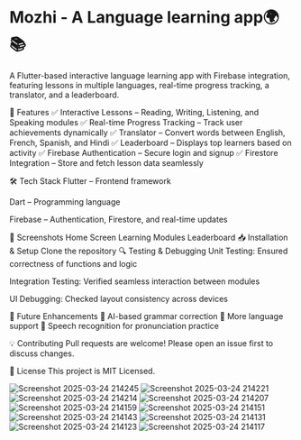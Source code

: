 # Mozhi - A Language learning app🌍📚
A Flutter-based interactive language learning app with Firebase integration, featuring lessons in multiple languages, real-time progress tracking, a translator, and a leaderboard.

🚀 Features
✅ Interactive Lessons – Reading, Writing, Listening, and Speaking modules
✅ Real-time Progress Tracking – Track user achievements dynamically
✅ Translator – Convert words between English, French, Spanish, and Hindi
✅ Leaderboard – Displays top learners based on activity
✅ Firebase Authentication – Secure login and signup
✅ Firestore Integration – Store and fetch lesson data seamlessly

🛠 Tech Stack
Flutter – Frontend framework

Dart – Programming language

Firebase – Authentication, Firestore, and real-time updates

📸 Screenshots
Home Screen	Learning Modules	Leaderboard
📥 Installation & Setup
Clone the repository
🔍 Testing & Debugging
Unit Testing: Ensured correctness of functions and logic

Integration Testing: Verified seamless interaction between modules

UI Debugging: Checked layout consistency across devices

🎯 Future Enhancements
🔹 AI-based grammar correction
🔹 More language support
🔹 Speech recognition for pronunciation practice

💡 Contributing
Pull requests are welcome! Please open an issue first to discuss changes.

📄 License
This project is MIT Licensed.

![Screenshot 2025-03-24 214245](https://github.com/user-attachments/assets/c25bd7b4-05ed-4094-9088-b7459d2202e6)
![Screenshot 2025-03-24 214221](https://github.com/user-attachments/assets/69b4692f-2314-425b-94c8-af666c8fb35a)
![Screenshot 2025-03-24 214214](https://github.com/user-attachments/assets/8fcbc5c2-eec8-4987-b6ab-48f532b454fe)
![Screenshot 2025-03-24 214207](https://github.com/user-attachments/assets/e1796b31-3292-47cf-853c-8303374163b4)
![Screenshot 2025-03-24 214159](https://github.com/user-attachments/assets/55e280b3-fd32-4211-8cbf-d227ff3fd9ba)
![Screenshot 2025-03-24 214151](https://github.com/user-attachments/assets/79844a6d-5a83-43fa-af67-8d34a97b0cf8)
![Screenshot 2025-03-24 214143](https://github.com/user-attachments/assets/ba2d273d-db73-4304-b640-96c1fa0896f3)
![Screenshot 2025-03-24 214131](https://github.com/user-attachments/assets/ed1ea4b3-1961-4fed-9f42-4440b1966b6b)
![Screenshot 2025-03-24 214123](https://github.com/user-attachments/assets/90d014e0-e4f7-4743-bd72-845fb7581453)
![Screenshot 2025-03-24 214117](https://github.com/user-attachments/assets/03c3c258-4dae-46f0-abbf-7d24bb98444b)

